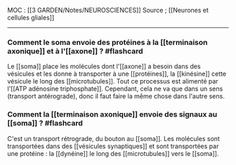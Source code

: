 MOC : [[3 GARDEN/Notes/NEUROSCIENCES]]
Source ; [[Neurones et cellules gliales]]
***

### Comment le soma envoie des protéines à la [[terminaison axonique]] et à l'[[axone]] ? #flashcard 
Le [[soma]] place les molécules dont l'[[axone]] a besoin dans des vésicules et les donne à transporter à une [[protéines]], la [[kinésine]] cette vésicule le long des [[microtubules]]. Tout ce processus est alimenté par l'[[ATP adénosine triphosphate]]. Cependant, cela ne va que dans un sens (transport antérograde), donc il faut faire la même chose dans l'autre sens.
 
<!--ID: 1610556752026-->



### Comment la [[terminaison axonique]] envoie des signaux au [[soma]] ? #flashcard 
C'est un transport rétrograde, du bouton au [[soma]].
Les molécules sont transportées dans des [[vésicules synaptiques]] et sont transportées par une protéine : la [[dynéine]] le long des [[microtubules]] vers le [[soma]].
<!--ID: 1610556752032-->




